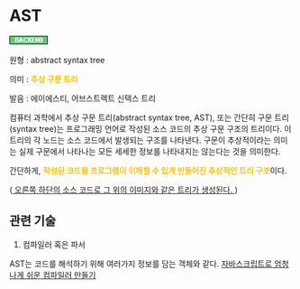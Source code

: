 <d-title>

# AST

</d-title>

<d-label>

<d-inner>

![Backend](../2TAT1C/Label_Backend.png)

</d-inner>

</d-label>

<d-origin>

원형 : abstract syntax tree

</d-origin>

<d-mean>

의미  : <span style="color:#FFBF00; font-weight:bold;">추상 구문 트리</span>

</d-mean>

<d-pronunciation>

발음 : 에이에스티, 어브스트렉트 신택스 트리

</d-pronunciation>

<d-content>

컴퓨터 과학에서 추상 구문 트리(abstract syntax tree, AST), 또는 간단히 구문 트리(syntax tree)는 프로그래밍 언어로 작성된 소스 코드의 추상 구문 구조의 트리이다. 이 트리의 각 노드는 소스 코드에서 발생되는 구조를 나타낸다. 구문이 추상적이라는 의미는 실제 구문에서 나타나는 모든 세세한 정보를 나타내지는 않는다는 것을 의미한다.

간단하게, <span style="color:#FFBF00; font-weight:bold;">작성된 코드를 프로그램이 이해할 수 있게 만들어진 추상적인 트리 구조</span>이다.

([ 오른쪽 하단의 소스 코드로 그 위의 이미지와 같은 트리가 생성된다. ](https://ko.wikipedia.org/wiki/%EC%B6%94%EC%83%81_%EA%B5%AC%EB%AC%B8_%ED%8A%B8%EB%A6%AC))

</d-content>

<d-relation>

## 관련 기술

<d-inner>

1. 컴파일러 혹은 파서

AST는 코드를 해석하기 위해 여러가지 정보를 담는 객체와 같다.
[자바스크립트로 엄청나게 쉬운 컴파일러 만들기](https://github.com/hg-pyun/the-super-tiny-compiler-kr)

</d-inner>

</d-relation>
